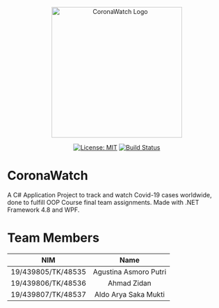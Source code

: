 <p align="center">
<img src="https://dev.azure.com/ahmadzidan/3f1fff71-df38-46ff-bf28-37d553a3a38a/_apis/git/repositories/0a298f0c-22db-45f5-9477-886b0eff9622/items?path=%2FCoronaWatchUI%2FResources%2FCoronaWatchLogo.png&versionDescriptor%5BversionOptions%5D=0&versionDescriptor%5BversionType%5D=0&versionDescriptor%5Bversion%5D=skeleton-class&resolveLfs=true&%24format=octetStream&api-version=5.0" alt="CoronaWatch Logo" style="display: block; margin: auto;" width="300"/>
</p>

<p align="center">
<a href="https://opensource.org/licenses/MIT"><img src="https://img.shields.io/badge/License-MIT-blue.svg" alt="License: MIT"></a>
<a href="https://dev.azure.com/ahmadzidan/CoronaWatch/_build/latest?definitionId=1&branchName=master"><img src="https://dev.azure.com/ahmadzidan/CoronaWatch/_apis/build/status/dotnet%20Desktop?branchName=master" alt="Build Status"></a>
</p>

# CoronaWatch
A C# Application Project to track and watch Covid-19 cases worldwide, done to fulfill OOP Course final team assignments. Made with .NET Framework 4.8 and WPF.

# Team Members
| NIM | Name |
| :----------------: | :--------------: |
| 19/439805/TK/48535 | Agustina Asmoro Putri |
| 19/439806/TK/48536 | Ahmad Zidan |
| 19/439807/TK/48537 | Aldo Arya Saka Mukti |